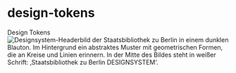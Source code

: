 # design-tokens
Design Tokens
![Designsystem-Headerbild der Staatsbibliothek zu Berlin in einem dunklen Blauton. Im Hintergrund ein abstraktes Muster mit geometrischen Formen, die an Kreise und Linien erinnern. In der Mitte des Bildes steht in weißer Schrift: ‚Staatsbibliothek zu Berlin DESIGNSYSTEM‘.]([http://url/to/img.png](https://github.com/StabiBerlin/design-tokens/blob/main/Design_System_Header.jpg))
